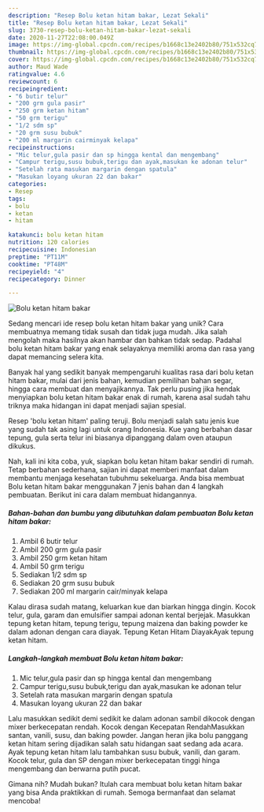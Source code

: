 ```yaml
---
description: "Resep Bolu ketan hitam bakar, Lezat Sekali"
title: "Resep Bolu ketan hitam bakar, Lezat Sekali"
slug: 3730-resep-bolu-ketan-hitam-bakar-lezat-sekali
date: 2020-11-27T22:08:00.049Z
image: https://img-global.cpcdn.com/recipes/b1668c13e2402b80/751x532cq70/bolu-ketan-hitam-bakar-foto-resep-utama.jpg
thumbnail: https://img-global.cpcdn.com/recipes/b1668c13e2402b80/751x532cq70/bolu-ketan-hitam-bakar-foto-resep-utama.jpg
cover: https://img-global.cpcdn.com/recipes/b1668c13e2402b80/751x532cq70/bolu-ketan-hitam-bakar-foto-resep-utama.jpg
author: Maud Wade
ratingvalue: 4.6
reviewcount: 6
recipeingredient:
- "6 butir telur"
- "200 grm gula pasir"
- "250 grm ketan hitam"
- "50 grm terigu"
- "1/2 sdm sp"
- "20 grm susu bubuk"
- "200 ml margarin cairminyak kelapa"
recipeinstructions:
- "Mic telur,gula pasir dan sp hingga kental dan mengembang"
- "Campur terigu,susu bubuk,terigu dan ayak,masukan ke adonan telur"
- "Setelah rata masukan margarin dengan spatula"
- "Masukan loyang ukuran 22 dan bakar"
categories:
- Resep
tags:
- bolu
- ketan
- hitam

katakunci: bolu ketan hitam 
nutrition: 120 calories
recipecuisine: Indonesian
preptime: "PT11M"
cooktime: "PT48M"
recipeyield: "4"
recipecategory: Dinner

---
```



![Bolu ketan hitam bakar](https://img-global.cpcdn.com/recipes/b1668c13e2402b80/751x532cq70/bolu-ketan-hitam-bakar-foto-resep-utama.jpg)

Sedang mencari ide resep bolu ketan hitam bakar yang unik? Cara membuatnya memang tidak susah dan tidak juga mudah. Jika salah mengolah maka hasilnya akan hambar dan bahkan tidak sedap. Padahal bolu ketan hitam bakar yang enak selayaknya memiliki aroma dan rasa yang dapat memancing selera kita.

Banyak hal yang sedikit banyak mempengaruhi kualitas rasa dari bolu ketan hitam bakar, mulai dari jenis bahan, kemudian pemilihan bahan segar, hingga cara membuat dan menyajikannya. Tak perlu pusing jika hendak menyiapkan bolu ketan hitam bakar enak di rumah, karena asal sudah tahu triknya maka hidangan ini dapat menjadi sajian spesial.

Resep &#39;bolu ketan hitam&#39; paling teruji. Bolu menjadi salah satu jenis kue yang sudah tak asing lagi untuk orang Indonesia. Kue yang berbahan dasar tepung, gula serta telur ini biasanya dipanggang dalam oven ataupun dikukus.


Nah, kali ini kita coba, yuk, siapkan bolu ketan hitam bakar sendiri di rumah. Tetap berbahan sederhana, sajian ini dapat memberi manfaat dalam membantu menjaga kesehatan tubuhmu sekeluarga. Anda bisa membuat Bolu ketan hitam bakar menggunakan 7 jenis bahan dan 4 langkah pembuatan. Berikut ini cara dalam membuat hidangannya.

<!--inarticleads1-->

##### Bahan-bahan dan bumbu yang dibutuhkan dalam pembuatan Bolu ketan hitam bakar:

1. Ambil 6 butir telur
1. Ambil 200 grm gula pasir
1. Ambil 250 grm ketan hitam
1. Ambil 50 grm terigu
1. Sediakan 1/2 sdm sp
1. Sediakan 20 grm susu bubuk
1. Sediakan 200 ml margarin cair/minyak kelapa


Kalau dirasa sudah matang, keluarkan kue dan biarkan hingga dingin. Kocok telur, gula, garam dan emulsifier sampai adonan kental berjejak. Masukkan tepung ketan hitam, tepung terigu, tepung maizena dan baking powder ke dalam adonan dengan cara diayak. Tepung Ketan Hitam DiayakAyak tepung ketan hitam. 

<!--inarticleads2-->

##### Langkah-langkah membuat Bolu ketan hitam bakar:

1. Mic telur,gula pasir dan sp hingga kental dan mengembang
1. Campur terigu,susu bubuk,terigu dan ayak,masukan ke adonan telur
1. Setelah rata masukan margarin dengan spatula
1. Masukan loyang ukuran 22 dan bakar


Lalu masukkan sedikit demi sedikit ke dalam adonan sambil dikocok dengan mixer berkecepatan rendah. Kocok dengan Kecepatan RendahMasukkan santan, vanili, susu, dan baking powder. Jangan heran jika bolu panggang ketan hitam sering dijadikan salah satu hidangan saat sedang ada acara. Ayak tepung ketan hitam lalu tambahkan susu bubuk, vanili, dan garam. Kocok telur, gula dan SP dengan mixer berkecepatan tinggi hinga mengembang dan berwarna putih pucat. 

Gimana nih? Mudah bukan? Itulah cara membuat bolu ketan hitam bakar yang bisa Anda praktikkan di rumah. Semoga bermanfaat dan selamat mencoba!

